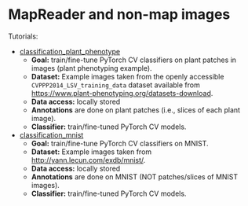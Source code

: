 # MapReader and non-map images

Tutorials:

- [classification_plant_phenotype](./classification_plant_phenotype)
  * **Goal:** train/fine-tune PyTorch CV classifiers on plant patches in images (plant phenotyping example).
  * **Dataset:** Example images taken from the openly accessible `CVPPP2014_LSV_training_data` dataset available from https://www.plant-phenotyping.org/datasets-download. 
  * **Data access:** locally stored
  * **Annotations** are done on plant patches (i.e., slices of each plant image).
  * **Classifier:** train/fine-tuned PyTorch CV models.
- [classification_mnist](./classification_mnist)
  * **Goal:** train/fine-tune PyTorch CV classifiers on MNIST.
  * **Dataset:** Example images taken from http://yann.lecun.com/exdb/mnist/. 
  * **Data access:** locally stored
  * **Annotations** are done on MNIST (NOT patches/slices of MNIST images).
  * **Classifier:** train/fine-tuned PyTorch CV models.
